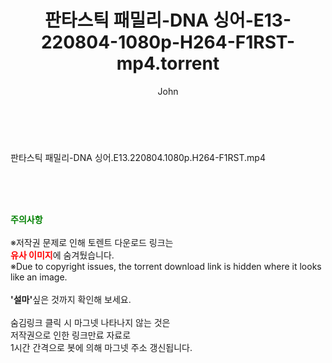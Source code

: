 ﻿---
layout: post
title:  "판타스틱 패밀리-DNA 싱어-E13-220804-1080p-H264-F1RST-mp4.torrent"
author: John
categories: [ 방송/음악 ]
tags: [  ]
image:  
description: "판타스틱 패밀리-DNA 싱어-E13-220804-1080p-H264-F1RST-mp4 torrent 정보 공유"
toc: true
toc_sticky: true
---

<br>
<div class="view-img">
<a class="view_image" href="http://torrentmobile60.com/bbs/view_image.php?fn=%2Fdata%2Ffile%2Fmusic%2F1742003963_lyNkGmM9_fdc1421467932f149402bae2fb87523d1cc91526.jpg" target="_blank"><img alt="" class="img-tag" content="http://torrentmobile60.com/data/file/music/1742003963_lyNkGmM9_fdc1421467932f149402bae2fb87523d1cc91526.jpg" itemprop="image" src="http://torrentmobile60.com/data/file/music/thumb-1742003963_lyNkGmM9_fdc1421467932f149402bae2fb87523d1cc91526_835x2212.jpg"/></a></div><div class="view-content" itemprop="description">
<p>판타스틱 패밀리-DNA 싱어.E13.220804.1080p.H264-F1RST.mp4<br/></p> </div>
    
<br><br><br>
<p data-ke-size="size16"><b><span style="color: green;">주의사항</span></b><br /><br />※저작권 문제로 인해 토렌트 다운로드 링크는<br /><b><span style="color: red;">유사 이미지</span></b>에 숨겨뒀습니다.<br />※Due to copyright issues, the torrent download link is hidden where it looks like an image.<br /><br /><b>'설마'</b>싶은 것까지 확인해 보세요.<br /><br />숨김링크 클릭 시 마그넷 나타나지 않는 것은<br />저작권으로 인한 링크만료 자료로<br />1시간 간격으로 봇에 의해 마그넷 주소 갱신됩니다.</p>
